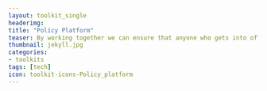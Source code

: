 ```yaml
---
layout: toolkit_single
headerimg:
title: "Policy Platform"
teaser: By working together we can ensure that anyone who gets into office advances policies that promote free speech, access, privacy, choice and openness. 
thumbnail: jekyll.jpg
categories:
- toolkits
tags: [tech]
icon: toolkit-icons-Policy_platform
---
```


##

